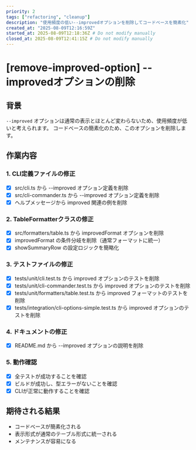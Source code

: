```yaml
---
priority: 2
tags: ["refactoring", "cleanup"]
description: "使用頻度の低い--improvedオプションを削除してコードベースを簡素化"
created_at: "2025-08-09T12:16:59Z"
started_at: 2025-08-09T12:18:36Z # Do not modify manually
closed_at: 2025-08-09T12:41:15Z # Do not modify manually
---
```


# [remove-improved-option] --improvedオプションの削除

## 背景
`--improved` オプションは通常の表示とほとんど変わらないため、使用頻度が低いと考えられます。
コードベースの簡素化のため、このオプションを削除します。

## 作業内容

### 1. CLI定義ファイルの修正
- [x] src/cli.ts から --improved オプション定義を削除
- [x] src/cli-commander.ts から --improved オプション定義を削除
- [x] ヘルプメッセージから improved 関連の例を削除

### 2. TableFormatterクラスの修正
- [x] src/formatters/table.ts から improvedFormat オプションを削除
- [x] improvedFormat の条件分岐を削除（通常フォーマットに統一）
- [x] showSummaryRow の設定ロジックを簡略化

### 3. テストファイルの修正
- [x] tests/unit/cli.test.ts から improved オプションのテストを削除
- [x] tests/unit/cli-commander.test.ts から improved オプションのテストを削除
- [x] tests/unit/formatters/table.test.ts から improved フォーマットのテストを削除
- [x] tests/integration/cli-options-simple.test.ts から improved オプションのテストを削除

### 4. ドキュメントの修正
- [x] README.md から --improved オプションの説明を削除

### 5. 動作確認
- [x] 全テストが成功することを確認
- [x] ビルドが成功し、型エラーがないことを確認
- [x] CLIが正常に動作することを確認

## 期待される結果
- コードベースが簡素化される
- 表示形式が通常のテーブル形式に統一される
- メンテナンスが容易になる

